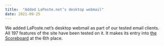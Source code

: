 ```yaml
---
title:  "Added LaPoste.net’s desktop webmail"
date: 2021-09-25
---
```


We added LaPoste.net’s desktop webmail as part of our tested email clients. All 197 features of the site have been tested on it. It makes its entry into [the Scoreboard](/scoreboard/) at the 6th place.
